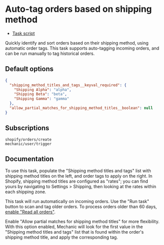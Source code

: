 # Auto-tag orders based on shipping method

* [Task script](./script.liquid)

Quickly identify and sort orders based on their shipping method, using automatic order tags. This task supports auto-tagging incoming orders, and can be run manually to tag historical orders.

## Default options

```json
{
  "shipping_method_titles_and_tags__keyval_required": {
    "Shipping Alpha": "alpha",
    "Shipping Beta": "beta",
    "Shipping Gamma": "gamma"
  },
  "allow_partial_matches_for_shipping_method_titles__boolean": null
}
```

## Subscriptions

```liquid
shopify/orders/create
mechanic/user/trigger
```

## Documentation

To use this task, populate the "Shipping method titles and tags" list with shipping method titles on the left, and order tags to apply on the right. In Shopify, shipping method titles are configured as "rates"; you can find yours by navigating to Settings > Shipping, then looking at the rates within each shipping zone.

This task will run automatically on incoming orders. Use the "Run task" button to scan and tag older orders. To process orders older than 60 days, [enable "Read all orders"](https://help.usemechanic.com/tutorials/enabling-read_all_orders).

Enable "Allow partial matches for shipping method titles" for more flexibility. With this option enabled, Mechanic will look for the first value in the "Shipping method titles and tags" list that is found within the order's shipping method title, and apply the corresponding tag.